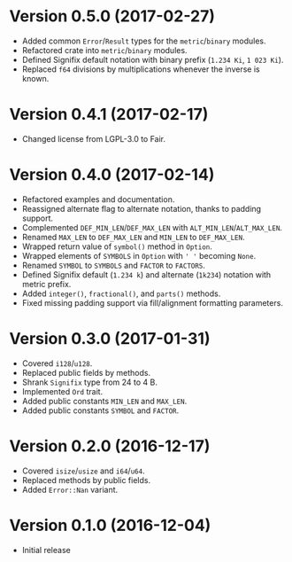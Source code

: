 # Version 0.5.0 (2017-02-27)

* Added common `Error`/`Result` types for the `metric`/`binary` modules.
* Refactored crate into `metric`/`binary` modules.
* Defined Signifix default notation with binary prefix (`1.234 Ki`, `1 023 Ki`).
* Replaced `f64` divisions by multiplications whenever the inverse is known.

# Version 0.4.1 (2017-02-17)

* Changed license from LGPL-3.0 to Fair.

# Version 0.4.0 (2017-02-14)

* Refactored examples and documentation.
* Reassigned alternate flag to alternate notation, thanks to padding support.
* Complemented `DEF_MIN_LEN`/`DEF_MAX_LEN` with `ALT_MIN_LEN`/`ALT_MAX_LEN`.
* Renamed `MAX_LEN` to `DEF_MAX_LEN` and `MIN_LEN` to `DEF_MAX_LEN`.
* Wrapped return value of `symbol()` method in `Option`.
* Wrapped elements of `SYMBOLS` in `Option` with `' '` becoming `None`.
* Renamed `SYMBOL` to `SYMBOLS` and `FACTOR` to `FACTORS`.
* Defined Signifix default (`1.234 k`) and alternate (`1k234`) notation with
  metric prefix.
* Added `integer()`, `fractional()`, and `parts()` methods.
* Fixed missing padding support via fill/alignment formatting parameters.

# Version 0.3.0 (2017-01-31)

* Covered `i128`/`u128`.
* Replaced public fields by methods.
* Shrank `Signifix` type from 24 to 4 B.
* Implemented `Ord` trait.
* Added public constants `MIN_LEN` and `MAX_LEN`.
* Added public constants `SYMBOL` and `FACTOR`.

# Version 0.2.0 (2016-12-17)

* Covered `isize`/`usize` and `i64`/`u64`.
* Replaced methods by public fields.
* Added `Error::Nan` variant.

# Version 0.1.0 (2016-12-04)

* Initial release
